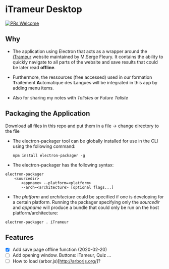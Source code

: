 # iTrameur Desktop

[![PRs Welcome](https://img.shields.io/badge/PRs-welcome-brightgreen.svg?style=flat-square)](http://makeapullrequest.com)

## Why

- The application using Electron that acts as a wrapper around the [iTrameur](http://www.tal.univ-paris3.fr/trameur/iTrameur/) website maintained by M.Serge Fleury. It contains the ability to quickly navigate to all parts of the website and save results that could be later read **offline**.
  
- Furthermore, the ressources (free accessed) used in our formation **T**raitement **A**utomatique des **L**angues will be integrated in this app by adding menu items. 
  
- Also for sharing my notes with *Talistes* or *Future Taliste* 


## Packaging the Application

Download all files in this repo and put them in a file -> change directory to the file

- The electron-packager tool can be globally installed for use in the CLI using the following command:
  
  `npm install electron-packager -g`
- The electron-packager has the following syntax:

```
electron-packager
    <sourcedir>
       <appname> --platform=<platform>
       --arch=<architecture> [optional flags...]
```
- The *platform* and *architecture* could be specified if one is developing for a certain platform. Running the packager specifying only the *sourcedir* and *appname* will produce a bundle that could only be run on the host platform/architecture:
  
`electron-packager . iTrameur`


## Features
- [x] Add save page offline function (2020-02-20)
- [ ] Add opening window. Buttons: iTameur, Quiz ...
- [ ] How to load (arbor.js)[http://arborjs.org/]?
